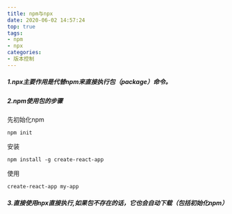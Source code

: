 ```yaml
---
title: npm与npx
date: 2020-06-02 14:57:24
top: true
tags:
- npm
- npx
categories: 
- 版本控制
---
```

##### 1.npx主要作用是代替npm来直接执行包（package）命令。

##### 2.npm使用包的步骤
<!--more-->
先初始化npm
```
npm init
```

安装

```
npm install -g create-react-app
```
使用

```
create-react-app my-app
```

##### 3.直接使用npx直接执行,如果包不存在的话，它也会自动下载（包括初始化npm）
